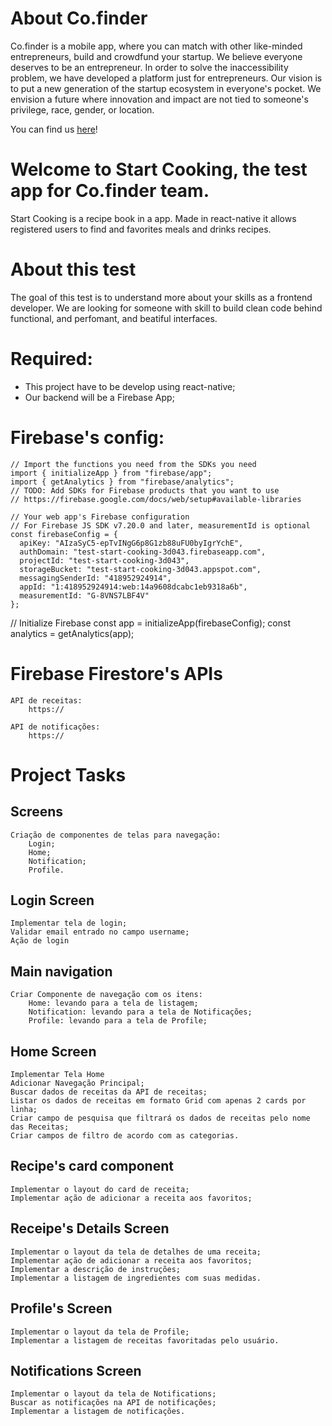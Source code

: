 # About Co.finder
Co.finder is a mobile app, where you can match with other like-minded entrepreneurs, build and crowdfund your startup. We believe everyone deserves to be an entrepreneur. In order to solve the inaccessibility problem, we have developed a platform just for entrepreneurs.
Our vision is to put a new generation of the startup ecosystem in everyone's pocket. We envision a future where innovation and impact are not tied to someone's privilege, race, gender, or location.

You can find us [here](https://www.cofinderapp.com/)!

# Welcome to Start Cooking, the test app for Co.finder team.

Start Cooking is a recipe book in a app.
Made in react-native it allows registered users to find and favorites meals and drinks recipes.

# About this test

The goal of this test is to understand more about your skills as a frontend developer.
We are looking for someone with skill to build clean code behind functional, and perfomant, and beatiful interfaces.

# Required:
* This project have to be develop using react-native;
* Our backend will be a Firebase App;

# Firebase's config:
```
// Import the functions you need from the SDKs you need
import { initializeApp } from "firebase/app";
import { getAnalytics } from "firebase/analytics";
// TODO: Add SDKs for Firebase products that you want to use
// https://firebase.google.com/docs/web/setup#available-libraries

// Your web app's Firebase configuration
// For Firebase JS SDK v7.20.0 and later, measurementId is optional
const firebaseConfig = {
  apiKey: "AIzaSyC5-epTvINgG6p8G1zb88uFU0byIgrYchE",
  authDomain: "test-start-cooking-3d043.firebaseapp.com",
  projectId: "test-start-cooking-3d043",
  storageBucket: "test-start-cooking-3d043.appspot.com",
  messagingSenderId: "418952924914",
  appId: "1:418952924914:web:14a9608dcabc1eb9318a6b",
  measurementId: "G-8VNS7LBF4V"
};
```

// Initialize Firebase
const app = initializeApp(firebaseConfig);
const analytics = getAnalytics(app);

# Firebase Firestore's APIs

	API de receitas:
		https://

	API de notificações:
		https://

# Project Tasks

## Screens
	Criação de componentes de telas para navegação:
		Login;
		Home;
		Notification;
		Profile.

## Login Screen
	Implementar tela de login;
	Validar email entrado no campo username;
	Ação de login

## Main navigation
	Criar Componente de navegação com os itens:
		Home: levando para a tela de listagem;
		Notification: levando para a tela de Notificações;
		Profile: levando para a tela de Profile;

## Home Screen
	Implementar Tela Home
	Adicionar Navegação Principal;
	Buscar dados de receitas da API de receitas;
	Listar os dados de receitas em formato Grid com apenas 2 cards por linha;
	Criar campo de pesquisa que filtrará os dados de receitas pelo nome das Receitas;
	Criar campos de filtro de acordo com as categorias.

## Recipe's card component
	Implementar o layout do card de receita;
	Implementar ação de adicionar a receita aos favoritos;
	
## Receipe's Details Screen
	Implementar o layout da tela de detalhes de uma receita;
	Implementar ação de adicionar a receita aos favoritos;
	Implementar a descrição de instruções;
	Implementar a listagem de ingredientes com suas medidas.

## Profile's Screen
	Implementar o layout da tela de Profile;
	Implementar a listagem de receitas favoritadas pelo usuário.

## Notifications Screen
	Implementar o layout da tela de Notifications;
	Buscar as notificações na API de notificações;
	Implementar a listagem de notificações.

	
